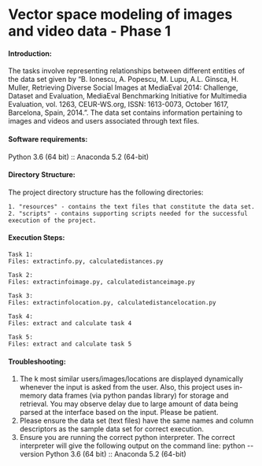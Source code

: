 # Vector space modeling of images and video data - Phase 1

#### Introduction:
The tasks involve representing relationships between different entities of the data set given by “B. Ionescu, A. Popescu, M. Lupu, A.L. Ginsca, H. Muller, Retrieving Diverse Social Images at MediaEval 2014: Challenge, Dataset and Evaluation, MediaEval Benchmarking Initiative for Multimedia Evaluation, vol. 1263, CEUR-WS.org, ISSN: 1613-0073, October 1617, Barcelona, Spain, 2014.”. The data set contains information pertaining to images and videos and users associated through text files.

#### Software requirements:
Python 3.6 (64 bit) :: Anaconda 5.2 (64-bit) 

#### Directory Structure:
The project directory structure has the following directories:
	
	1. "resources" - contains the text files that constitute the data set. 
	2. "scripts" - contains supporting scripts needed for the successful execution of the project.

#### Execution Steps:
```
Task 1:
Files: extractinfo.py, calculatedistances.py

Task 2:
Files: extractinfoimage.py, calculatedistanceimage.py

Task 3:
Files: extractinfolocation.py, calculatedistancelocation.py

Task 4:
Files: extract and calculate task 4

Task 5:
Files: extract and calculate task 5

```

#### Troubleshooting:
1. The k most similar users/images/locations are displayed dynamically whenever the input is asked from the user. Also, this project uses in-memory data frames (via python pandas library) for storage and retrieval. You may observe delay due to large amount of data being parsed at the interface based on the input. Please be patient.
2. Please ensure the data set (text files) have the same names and column descriptors as the sample data set for correct execution.
3. Ensure you are running the correct python interpreter. The correct interpreter will give the following output on the command line:
	python --version
	Python 3.6 (64 bit) :: Anaconda 5.2 (64-bit)
